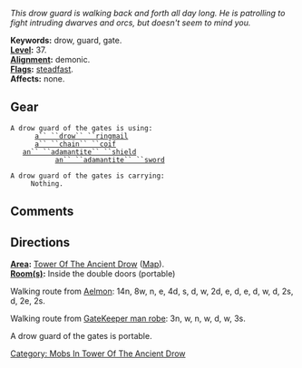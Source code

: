 *This drow guard is walking back and forth all day long. He is
patrolling to fight intruding dwarves and orcs, but doesn't seem to mind
you.*

**Keywords:** drow, guard, gate.  
**[Level](Level "wikilink"):** 37.  
**[Alignment](Alignment "wikilink"):** demonic.  
**[Flags](:Category:_Mob_Types "wikilink"):**
[steadfast](Sentinel_Mobs "wikilink").  
**Affects:** none.  

## Gear

`A drow guard of the gates is using:`  
<worn on body>`      `[`a`` ``drow`` ``ringmail`](Drow_Ringmail "wikilink")  
<worn on head>`      `[`a`` ``chain`` ``coif`](Chain_Coif "wikilink")  
<held in offhand>`   `[`an`` ``adamantite`` ``shield`](Adamantite_Shield "wikilink")  
<wielded>`           `[`an`` ``adamantite`` ``sword`](Adamantite_Sword "wikilink")

`A drow guard of the gates is carrying:`  
`     Nothing.`

## Comments

## Directions

**[Area](:Category:_Areas "wikilink"):** [Tower Of The Ancient
Drow](:Category:_Tower_Of_The_Ancient_Drow "wikilink")
([Map](Tower_Of_The_Ancient_Drow_Map "wikilink")).  
**[Room(s)](:Category:_Rooms "wikilink"):** Inside the double doors
(portable)

Walking route from [Aelmon](Aelmon "wikilink"): 14n, 8w, n, e, 4d, s, d,
w, 2d, e, d, e, d, w, d, 2s, d, 2e, 2s.

Walking route from [GateKeeper man robe](GateKeeper "wikilink"): 3n, w,
n, w, d, w, 3s.

A drow guard of the gates is portable.

[Category: Mobs In Tower Of The Ancient
Drow](Category:_Mobs_In_Tower_Of_The_Ancient_Drow "wikilink")
